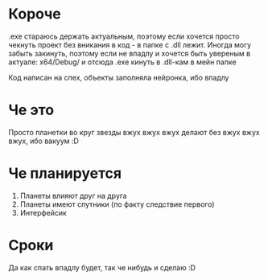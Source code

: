 # Короче

.exe стараюсь держать актуальным, поэтому если хочется просто чекнуть проект без вникания в код - в папке с .dll лежит. 
Иногда могу забыть закинуть, поэтому если не впадлу и хочется быть увереным в актуале: x64/Debug/ и отсюда .exe кинуть в .dll-кам в мейн папке

Код написан на спех, объекты заполняла нейронка, ибо впадлу

# Че это

Просто планетки во круг звезды вжух вжух вжух делают без вжух вжух вжух, ибо вакуум :D 

# Че планируется

1. Планеты влияют друг на друга
2. Планеты имеют спутники (по факту следствие первого)
3. Интерфейсик 

# Сроки

Да как спать впадлу будет, так че нибудь и сделаю :D 